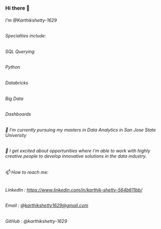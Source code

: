 ### Hi there 👋

###### I’m @Karthikshetty-1629
###### Specialties include:
###### SQL Querying
###### Python
###### Databricks
###### Big Data
###### Dashboards
###### 🌱 I’m currently pursuing my masters in Data Analytics in San Jose State University
###### 💞️ I get excited about opportunities where I'm able to work with highly creative people to develop innovative solutions in the data industry.
###### 📫 How to reach me:
###### LinkedIn : https://www.linkedin.com/in/karthik-shetty-564b611bb/
###### Email : @karthikshetty1629@gmail.com
###### GitHub : @karthikshetty-1629
